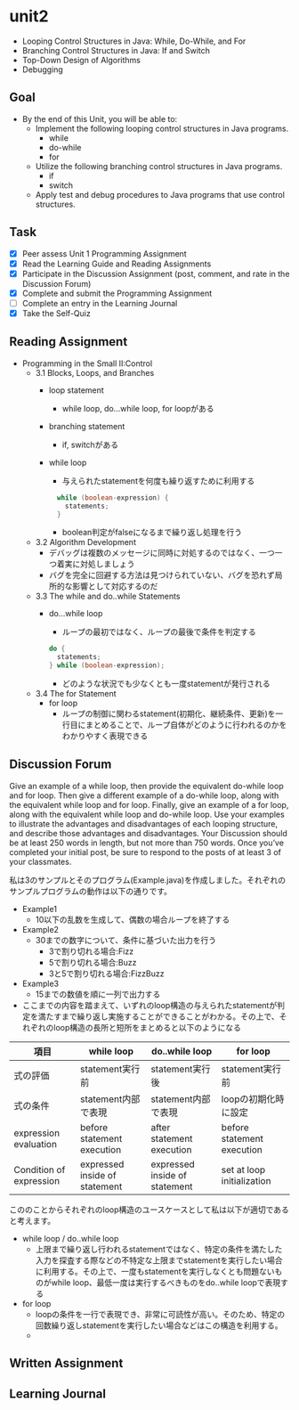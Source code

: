 # unit2

- Looping Control Structures in Java: While, Do-While, and For
- Branching Control Structures in Java: If and Switch
- Top-Down Design of Algorithms
- Debugging

## Goal

- By the end of this Unit, you will be able to:
  - Implement the following looping control structures in Java programs.
    - while
    - do-while
    - for
  - Utilize the following branching control structures in Java programs.
    - if
    - switch
  - Apply test and debug procedures to Java programs that use control structures.

## Task

- [x] Peer assess Unit 1 Programming Assignment
- [x] Read the Learning Guide and Reading Assignments
- [x] Participate in the Discussion Assignment (post, comment, and rate in the Discussion Forum)
- [x] Complete and submit the Programming Assignment
- [ ] Complete an entry in the Learning Journal
- [x] Take the Self-Quiz

## Reading Assignment

- Programming in the Small II:Control
  - 3.1 Blocks, Loops, and Branches
    - loop statement
      - while loop, do...while loop, for loopがある
    - branching statement
      - if, switchがある
    - while loop
      - 与えられたstatementを何度も繰り返すために利用する

      ``` java
        while (boolean-expression) {
          statements;
        }
      ```

      - boolean判定がfalseになるまで繰り返し処理を行う
  - 3.2 Algorithm Development
    - デバッグは複数のメッセージに同時に対処するのではなく、一つ一つ着実に対処しましょう
    - バグを完全に回避する方法は見つけられていない、バグを恐れず局所的な影響として対応するのだ
  - 3.3 The while and do..while Statements
    - do...while loop
      - ループの最初ではなく、ループの最後で条件を判定する

      ``` java
      do {
        statements;
      } while (boolean-expression);
      ```

      - どのような状況でも少なくとも一度statementが発行される
  - 3.4 The for Statement
    - for loop
      - ループの制御に関わるstatement(初期化、継続条件、更新)を一行目にまとめることで、ループ自体がどのように行われるのかをわかりやすく表現できる

## Discussion Forum

Give an example of a while loop, then provide the equivalent do-while loop and for loop.  Then give a different example of a do-while loop, along with the equivalent while loop and for loop. Finally, give an example of a for loop, along with the equivalent while loop and do-while loop. Use your examples to illustrate the advantages and disadvantages of each looping structure, and describe those advantages and disadvantages.
Your Discussion should be at least 250 words in length, but not more than 750 words. Once you’ve completed your initial post, be sure to respond to the posts of at least 3 of your classmates.

私は3のサンプルとそのプログラム(Example.java)を作成しました。それぞれのサンプルプログラムの動作は以下の通りです。

- Example1
  - 10以下の乱数を生成して、偶数の場合ループを終了する
- Example2
  - 30までの数字について、条件に基づいた出力を行う
    - 3で割り切れる場合:Fizz
    - 5で割り切れる場合:Buzz
    - 3と5で割り切れる場合:FizzBuzz
- Example3
  - 15までの数値を順に一列で出力する  
- ここまでの内容を踏まえて、いずれのloop構造の与えられたstatementが判定を満たすまで繰り返し実施することができることがわかる。その上で、それぞれのloop構造の長所と短所をまとめると以下のようになる

|項目| while loop | do..while loop | for loop |
| -- | -- | -- | -- |
|式の評価|statement実行前|statement実行後|statement実行前|
|式の条件|statement内部で表現|statement内部で表現|loopの初期化時に設定|
|expression evaluation|before statement execution|after statement execution|before statement execution|before statement execution|before statement execution
|Condition of expression|expressed inside of statement|expressed inside of statement|set at loop initialization|

こののことからそれぞれのloop構造のユースケースとして私は以下が適切であると考えます。

- while loop / do..while loop
  - 上限まで繰り返し行われるstatementではなく、特定の条件を満たした入力を探査する際などの不特定な上限までstatementを実行したい場合に利用する。その上で、一度もstatementを実行しなくとも問題ないものがwhile loop、最低一度は実行するべきものをdo..while loopで表現する
- for loop
  - loopの条件を一行で表現でき、非常に可読性が高い。そのため、特定の回数繰り返しstatementを実行したい場合などはこの構造を利用する。
  -

## Written Assignment

## Learning Journal
